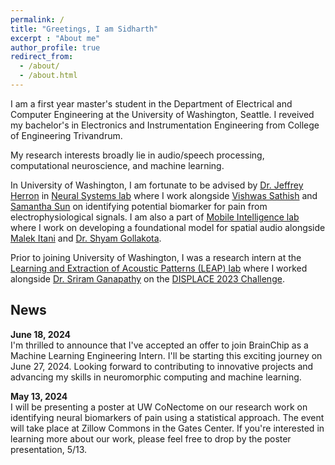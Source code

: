 ```yaml
---
permalink: /
title: "Greetings, I am Sidharth"
excerpt : "About me"
author_profile: true
redirect_from: 
  - /about/
  - /about.html
---
```


I am a first year master's student in the Department of Electrical and Computer Engineering at the University of Washington, Seattle. I reveived my bachelor's in Electronics and Instrumentation Engineering from College of Engineering Trivandrum.

My research interests broadly lie in audio/speech processing, computational neuroscience, and machine learning.

In University of Washington, I am fortunate to be advised by [Dr. Jeffrey Herron](https://sites.uw.edu/jeffherr/) in [Neural Systems lab](https://neural.cs.washington.edu) where I work alongside [Vishwas Sathish](https://scholar.google.com/citations?user=Ad01nlUAAAAJ&hl=en) and [Samantha Sun](https://samantha-sun.com) on identifying potential biomarker for pain from electrophysiological signals. I am also a part of [Mobile Intelligence lab](https://homes.cs.washington.edu/~gshyam/) where I work on developing a foundational model for spatial audio alongside [Malek Itani](https://malekitani.github.io) and [Dr. Shyam Gollakota](https://homes.cs.washington.edu/~gshyam/). 

Prior to joining University of Washington, I was a research intern at the [Learning and Extraction of Acoustic Patterns (LEAP) lab](http://leap.ee.iisc.ac.in) where I worked alongside [Dr. Sriram Ganapathy](http://www.leap.ee.iisc.ac.in/sriram/) on the [DISPLACE 2023 Challenge](https://displace2023.github.io).


## News

**June 18, 2024**  
I'm thrilled to announce that I've accepted an offer to join BrainChip as a Machine Learning Engineering Intern. I'll be starting this exciting journey on June 27, 2024. Looking forward to contributing to innovative projects and advancing my skills in neuromorphic computing and machine learning.

**May 13, 2024**  
I will be presenting a poster at UW CoNectome on our research work on identifying neural biomarkers of pain using a statistical approach. The event will take place at Zillow Commons in the Gates Center. If you're interested in learning more about our work, please feel free to drop by the poster presentation, 5/13.



